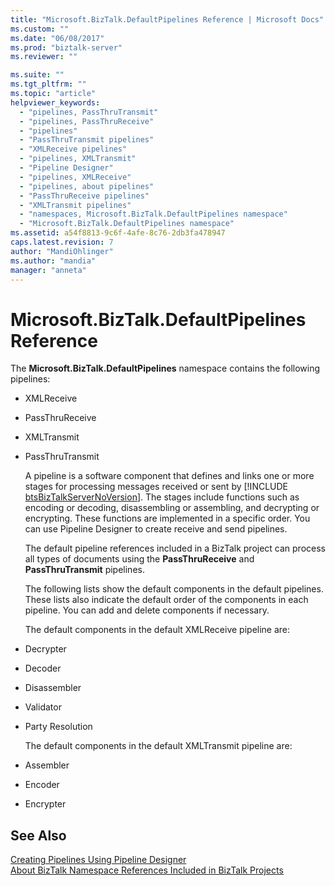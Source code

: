 ```yaml
---
title: "Microsoft.BizTalk.DefaultPipelines Reference | Microsoft Docs"
ms.custom: ""
ms.date: "06/08/2017"
ms.prod: "biztalk-server"
ms.reviewer: ""

ms.suite: ""
ms.tgt_pltfrm: ""
ms.topic: "article"
helpviewer_keywords: 
  - "pipelines, PassThruTransmit"
  - "pipelines, PassThruReceive"
  - "pipelines"
  - "PassThruTransmit pipelines"
  - "XMLReceive pipelines"
  - "pipelines, XMLTransmit"
  - "Pipeline Designer"
  - "pipelines, XMLReceive"
  - "pipelines, about pipelines"
  - "PassThruReceive pipelines"
  - "XMLTransmit pipelines"
  - "namespaces, Microsoft.BizTalk.DefaultPipelines namespace"
  - "Microsoft.BizTalk.DefaultPipelines namespace"
ms.assetid: a54f8813-9c6f-4afe-8c76-2db3fa478947
caps.latest.revision: 7
author: "MandiOhlinger"
ms.author: "mandia"
manager: "anneta"
---
```

# Microsoft.BizTalk.DefaultPipelines Reference
The **Microsoft.BizTalk.DefaultPipelines** namespace contains the following pipelines:  
  
- XMLReceive  
  
- PassThruReceive  
  
- XMLTransmit  
  
- PassThruTransmit  
  
  A pipeline is a software component that defines and links one or more stages for processing messages received or sent by [!INCLUDE [btsBizTalkServerNoVersion](../includes/btsbiztalkservernoversion-md.md)]. The stages include functions such as encoding or decoding, disassembling or assembling, and decrypting or encrypting. These functions are implemented in a specific order. You can use Pipeline Designer to create receive and send pipelines.  
  
  The default pipeline references included in a BizTalk project can process all types of documents using the **PassThruReceive** and **PassThruTransmit** pipelines.  
  
  The following lists show the default components in the default pipelines. These lists also indicate the default order of the components in each pipeline. You can add and delete components if necessary.  
  
  The default components in the default XMLReceive pipeline are:  
  
- Decrypter  
  
- Decoder  
  
- Disassembler  
  
- Validator  
  
- Party Resolution  
  
  The default components in the default XMLTransmit pipeline are:  
  
- Assembler  
  
- Encoder  
  
- Encrypter  
  
## See Also  
 [Creating Pipelines Using Pipeline Designer](../core/creating-pipelines-using-pipeline-designer.md)   
 [About BizTalk Namespace References Included in BizTalk Projects](../core/about-biztalk-namespace-references-included-in-biztalk-projects.md)
